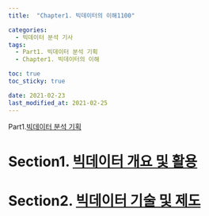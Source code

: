 ```yaml
---
title:  "Chapter1. 빅데이터의 이해1100"

categories: 
  - 빅데이터 분석 기사
tags: 
  - Part1. 빅데이터 분석 기획
  - Chapter1. 빅데이터의 이해

toc: true
toc_sticky: true

date: 2021-02-23
last_modified_at: 2021-02-25
---
```


Part1.[빅데이터 분석 기획]()

# Section1. [빅데이터 개요 및 활용]()

# Section2. [빅데이터 기술 및 제도]()